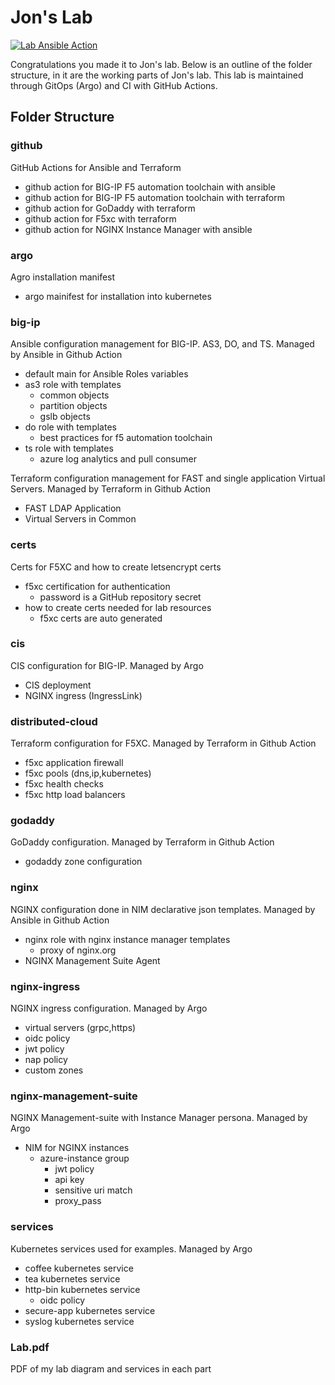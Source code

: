 # Jon's Lab

[![Lab Ansible Action](https://github.com/jmcalalang/lab/actions/workflows/main.yaml/badge.svg)](https://github.com/jmcalalang/lab/actions/workflows/main.yaml)

Congratulations you made it to Jon's lab. Below is an outline of the folder structure, in it are the working parts of Jon's lab. This lab is maintained through GitOps (Argo) and CI with GitHub Actions.

## Folder Structure

### github

GitHub Actions for Ansible and Terraform

- github action for BIG-IP F5 automation toolchain with ansible
- github action for BIG-IP F5 automation toolchain with terraform
- github action for GoDaddy with terraform
- github action for F5xc with terraform
- github action for NGINX Instance Manager with ansible
  
### argo

Agro installation manifest

- argo mainifest for installation into kubernetes

### big-ip

Ansible configuration management for BIG-IP. AS3, DO, and TS. Managed by Ansible in Github Action

- default main for Ansible Roles variables
- as3 role with templates
  - common objects
  - partition objects
  - gslb objects
- do role with templates
  - best practices for f5 automation toolchain
- ts role with templates
  - azure log analytics and pull consumer

Terraform configuration management for FAST and single application Virtual Servers. Managed by Terraform in Github Action
  
  - FAST LDAP Application
  - Virtual Servers in Common

### certs

Certs for F5XC and how to create letsencrypt certs

- f5xc certification for authentication
  - password is a GitHub repository secret
- how to create certs needed for lab resources
  - f5xc certs are auto generated

### cis

CIS configuration for BIG-IP. Managed by Argo

- CIS deployment
- NGINX ingress (IngressLink)

### distributed-cloud

Terraform configuration for F5XC. Managed by Terraform in Github Action

- f5xc application firewall
- f5xc pools (dns,ip,kubernetes)
- f5xc health checks
- f5xc http load balancers

### godaddy

GoDaddy configuration. Managed by Terraform in Github Action

- godaddy zone configuration

### nginx

NGINX configuration done in NIM declarative json templates. Managed by Ansible in Github Action

- nginx role with nginx instance manager templates
  - proxy of nginx.org
- NGINX Management Suite Agent

### nginx-ingress

NGINX ingress configuration. Managed by Argo

- virtual servers (grpc,https)
- oidc policy
- jwt policy
- nap policy
- custom zones

### nginx-management-suite

NGINX Management-suite with Instance Manager persona. Managed by Argo

- NIM for NGINX instances
  - azure-instance group
    - jwt policy
    - api key
    - sensitive uri match
    - proxy_pass

### services

Kubernetes services used for examples. Managed by Argo

- coffee kubernetes service
- tea kubernetes service
- http-bin kubernetes service
  - oidc policy
- secure-app kubernetes service
- syslog kubernetes service

### Lab.pdf

PDF of my lab diagram and services in each part